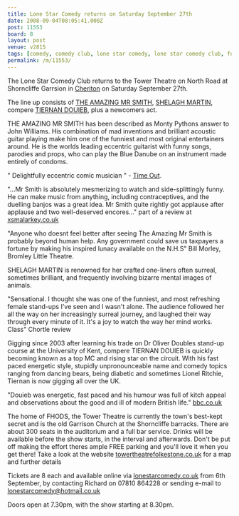 ```yaml
---
title: Lone Star Comedy returns on Saturday September 27th
date: 2008-09-04T08:05:41.000Z
post: 11553
board: 8
layout: post
venue: v2815
tags: [comedy, comedy club, lone star comedy, lone star comedy club, folkestone, cheriton, shorncliff]
permalink: /m/11553/
---
```

The Lone Star Comedy Club returns to the Tower Theatre on North Road at Shorncliffe Garrsion in <a href="/wiki/cheriton">Cheriton</a>  on Saturday September 27th.

The line up consists of <a href="https://www.google.co.uk/search?q=amazing+mr+smith">THE AMAZING MR SMITH</a>, <a href="https://www.google.co.uk/search?q=shelagh+martin">SHELAGH MARTIN</a>, compere <a href="https://www.google.co.uk/search?q=tiernan+douieb">TIERNAN DOUIEB</a>, plus a newcomers act.
 
THE AMAZING MR SMITH has been described as Monty Pythons answer to John Williams. His combination of mad inventions and brilliant acoustic guitar playing make him one of the funniest and most original entertainers around. He is the worlds leading eccentric guitarist with funny songs, parodies and props, who can play the Blue Danube on an instrument made entirely of condoms.

" Delightfully eccentric comic musician " - <a href="https://www.google.co.uk/search?q=time+out">Time Out</a>.

"...Mr Smith is absolutely mesmerizing to watch and side-splittingly  funny. He can make music from anything, including contraceptives, and the duelling banjos was a great idea. Mr Smith quite rightly got applause after applause and two well-deserved encores..." part of a review at <a href="http://www.xsmalarkey.co.uk">xsmalarkey.co.uk</a>

"Anyone who doesnt feel better after seeing The Amazing Mr Smith is probably beyond human help. Any government could save us taxpayers a fortune by making his inspired lunacy available on the N.H.S"    Bill Morley, Bromley Little Theatre.

SHELAGH MARTIN is renowned for her crafted one-liners  often surreal, sometimes brilliant, and frequently involving bizarre mental images of animals.

"Sensational. I thought she was one of the funniest, and most refreshing female stand-ups I've seen and I wasn't alone. The audience followed her all the way on her increasingly surreal journey, and laughed their way through every minute of it. It's a joy to watch the way her mind works. Class"  Chortle review

Gigging since 2003 after learning his trade on Dr Oliver Doubles stand-up course at the University of Kent, compere TIERNAN DOUIEB is quickly becoming known as a top MC and rising star on the circuit. With his fast paced energetic style, stupidly unpronounceable name and comedy topics ranging from dancing bears, being diabetic and sometimes Lionel Ritchie, Tiernan is now gigging all over the UK.

"Douieb was energetic, fast paced and his humour was full of kitch appeal and observations about the good and ill of modern British life." <a href="http://www.bbc.co.uk">bbc.co.uk</a>

The home of FHODS, the Tower Theatre is currently the town's best-kept secret and is the old Garrison Church at the Shorncliffe barracks. There are about 300 seats in the auditorium and a full bar service. Drinks will be available before the show starts, in the interval and afterwards. Don't be put off making the effort  theres ample FREE parking and you'll love it when you get there! Take a look at the website  <a href="http://www.towertheatrefolkestone.co.uk">towertheatrefolkestone.co.uk</a>  for a map and further details

Tickets are 8 each and available online via <a href="http://www.lonestarcomedy.co.uk">lonestarcomedy.co.uk</a> from 6th September, by contacting Richard on 07810 864228 or sending e-mail to lonestarcomedy@hotmail.co.uk

Doors open at 7.30pm, with the show starting at 8.30pm.
